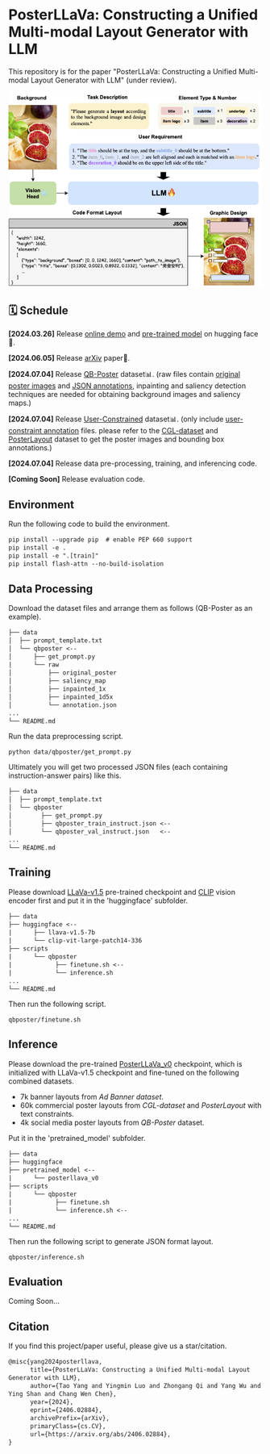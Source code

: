 # PosterLLaVa: Constructing a Unified Multi-modal Layout Generator with LLM
This repository is for the paper "PosterLLaVa: Constructing a Unified Multi-modal Layout Generator with LLM" (under review).

<img src="/framework.png" alt="framework">

## 🗓️ Schedule
**[2024.03.26]** Release [online demo](https://huggingface.co/spaces/posterllava/PosterLLaVA) and [pre-trained model](https://huggingface.co/posterllava/posterllava_v0) on hugging face🤗.

**[2024.06.05]** Release [arXiv](https://arxiv.org/abs/2406.02884) paper📝.

**[2024.07.04]** Release [QB-Poster](https://drive.google.com/file/d/1gRHTidpU0nePpjtDQElIVbAts8ziCkVh/view?usp=drive_link) dataset📊. (raw files contain <u>original poster images</u> and <u>JSON annotations</u>, inpainting and saliency detection techniques are needed for obtaining background images and saliency maps.)

**[2024.07.04]** Release [User-Constrained](https://drive.google.com/file/d/1dlfxTC6QaV3Piyn655TMvTEv7-tCWuWk/view?usp=drive_link) dataset📊. (only include <u>user-constraint annotation</u> files. please refer to the [CGL-dataset](https://tianchi.aliyun.com/dataset/142692/notebook) and [PosterLayout](http://39.108.48.32/mipl/PosterLayout/) dataset to get the poster images and bounding box annotations.)

**[2024.07.04]** Release data pre-processing, training, and inferencing code.

**[Coming Soon]** Release evaluation code.

## Environment

Run the following code to build the environment.

```shell
pip install --upgrade pip  # enable PEP 660 support
pip install -e .
pip install -e ".[train]"
pip install flash-attn --no-build-isolation
```

## Data Processing 

Download the dataset files and arrange them as follows (QB-Poster as an example).

```
├── data
│  ├── prompt_template.txt
│  └── qbposter <--
│      ├── get_prompt.py
|      └── raw
│          ├── original_poster
│          ├── saliency_map
│          ├── inpainted_1x
│          ├── inpainted_1d5x
│          └── annotation.json
...
└── README.md
```

Run the data preprocessing script.

```shell
python data/qbposter/get_prompt.py
```

Ultimately you will get two processed JSON files (each containing instruction-answer pairs) like this.

```
├── data
│  ├── prompt_template.txt
│  └── qbposter
│        ├── get_prompt.py
│        ├── qbposter_train_instruct.json <--
│        └── qbposter_val_instruct.json   <--
...
└── README.md
```

## Training
Please download [LLaVa-v1.5](https://github.com/haotian-liu/LLaVA/blob/main/docs/MODEL_ZOO.md#llava-v15) pre-trained checkpoint and [CLIP](https://huggingface.co/openai/clip-vit-large-patch14-336) vision encoder first and put it in the 'huggingface' subfolder.

```
├── data
├── huggingface <--
|      ├── llava-v1.5-7b
|      └── clip-vit-large-patch14-336
├── scripts
|      └── qbposter
|            ├── finetune.sh <--
|            └── inference.sh
...
└── README.md
```

Then run the following script.

```shell
qbposter/finetune.sh
```

## Inference
Please download the pre-trained [PosterLLaVa_v0](https://huggingface.co/posterllava/posterllava_v0) checkpoint, which is initialized with LLaVa-v1.5 checkpoint and fine-tuned on the following combined datasets.

- 7k banner layouts from *Ad Banner dataset*.
- 60k commercial poster layouts from *CGL-dataset* and *PosterLayout* with text constraints.
- 4k social media poster layouts from *QB-Poster* dataset.

Put it in the 'pretrained_model' subfolder.

```
├── data
├── huggingface
├── pretrained_model <--
|      └── posterllava_v0
├── scripts
|      └── qbposter
|            ├── finetune.sh
|            └── inference.sh <--
...
└── README.md
```

Then run the following script to generate JSON format layout.

```shell
qbposter/inference.sh
```

## Evaluation

Coming Soon...

## Citation

If you find this project/paper useful, please give us a star/citation.

```
@misc{yang2024posterllava,
      title={PosterLLaVa: Constructing a Unified Multi-modal Layout Generator with LLM}, 
      author={Tao Yang and Yingmin Luo and Zhongang Qi and Yang Wu and Ying Shan and Chang Wen Chen},
      year={2024},
      eprint={2406.02884},
      archivePrefix={arXiv},
      primaryClass={cs.CV},
      url={https://arxiv.org/abs/2406.02884}, 
}
```

